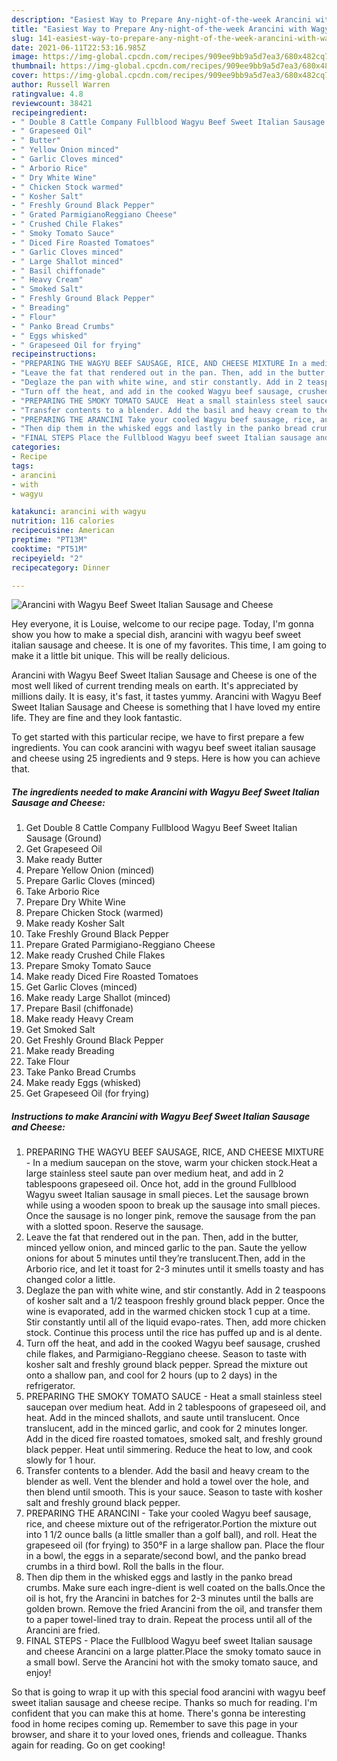 ```yaml
---
description: "Easiest Way to Prepare Any-night-of-the-week Arancini with Wagyu Beef Sweet Italian Sausage and Cheese"
title: "Easiest Way to Prepare Any-night-of-the-week Arancini with Wagyu Beef Sweet Italian Sausage and Cheese"
slug: 141-easiest-way-to-prepare-any-night-of-the-week-arancini-with-wagyu-beef-sweet-italian-sausage-and-cheese
date: 2021-06-11T22:53:16.985Z
image: https://img-global.cpcdn.com/recipes/909ee9bb9a5d7ea3/680x482cq70/arancini-with-wagyu-beef-sweet-italian-sausage-and-cheese-recipe-main-photo.jpg
thumbnail: https://img-global.cpcdn.com/recipes/909ee9bb9a5d7ea3/680x482cq70/arancini-with-wagyu-beef-sweet-italian-sausage-and-cheese-recipe-main-photo.jpg
cover: https://img-global.cpcdn.com/recipes/909ee9bb9a5d7ea3/680x482cq70/arancini-with-wagyu-beef-sweet-italian-sausage-and-cheese-recipe-main-photo.jpg
author: Russell Warren
ratingvalue: 4.8
reviewcount: 38421
recipeingredient:
- " Double 8 Cattle Company Fullblood Wagyu Beef Sweet Italian Sausage Ground"
- " Grapeseed Oil"
- " Butter"
- " Yellow Onion minced"
- " Garlic Cloves minced"
- " Arborio Rice"
- " Dry White Wine"
- " Chicken Stock warmed"
- " Kosher Salt"
- " Freshly Ground Black Pepper"
- " Grated ParmigianoReggiano Cheese"
- " Crushed Chile Flakes"
- " Smoky Tomato Sauce"
- " Diced Fire Roasted Tomatoes"
- " Garlic Cloves minced"
- " Large Shallot minced"
- " Basil chiffonade"
- " Heavy Cream"
- " Smoked Salt"
- " Freshly Ground Black Pepper"
- " Breading"
- " Flour"
- " Panko Bread Crumbs"
- " Eggs whisked"
- " Grapeseed Oil for frying"
recipeinstructions:
- "PREPARING THE WAGYU BEEF SAUSAGE, RICE, AND CHEESE MIXTURE In a medium saucepan on the stove, warm your chicken stock.Heat a large stainless steel saute pan over medium heat, and add in 2 tablespoons grapeseed oil. Once hot, add in the ground Fullblood Wagyu sweet Italian sausage in small pieces. Let the sausage brown while using a wooden spoon to break up the sausage into small pieces. Once the sausage is no longer pink, remove the sausage from the pan with a slotted spoon. Reserve the sausage."
- "Leave the fat that rendered out in the pan. Then, add in the butter, minced yellow onion, and minced garlic to the pan. Saute the yellow onions for about 5 minutes until they’re translucent.Then, add in the Arborio rice, and let it toast for 2-3 minutes until it smells toasty and has changed color a little."
- "Deglaze the pan with white wine, and stir constantly. Add in 2 teaspoons of kosher salt and a 1/2 teaspoon freshly ground black pepper. Once the wine is evaporated, add in the warmed chicken stock 1 cup at a time. Stir constantly until all of the liquid evapo-rates. Then, add more chicken stock. Continue this process until the rice has puffed up and is al dente."
- "Turn off the heat, and add in the cooked Wagyu beef sausage, crushed chile flakes, and Parmigiano-Reggiano cheese. Season to taste with kosher salt and freshly ground black pepper. Spread the mixture out onto a shallow pan, and cool for 2 hours (up to 2 days) in the refrigerator."
- "PREPARING THE SMOKY TOMATO SAUCE  Heat a small stainless steel saucepan over medium heat. Add in 2 tablespoons of grapeseed oil, and heat. Add in the minced shallots, and saute until translucent. Once translucent, add in the minced garlic, and cook for 2 minutes longer. Add in the diced fire roasted tomatoes, smoked salt, and freshly ground black pepper. Heat until simmering. Reduce the heat to low, and cook slowly for 1 hour."
- "Transfer contents to a blender. Add the basil and heavy cream to the blender as well. Vent the blender and hold a towel over the hole, and then blend until smooth. This is your sauce. Season to taste with kosher salt and freshly ground black pepper."
- "PREPARING THE ARANCINI Take your cooled Wagyu beef sausage, rice, and cheese mixture out of the refrigerator.Portion the mixture out into 1 1/2 ounce balls (a little smaller than a golf ball), and roll. Heat the grapeseed oil (for frying) to 350°F in a large shallow pan. Place the flour in a bowl, the eggs in a separate/second bowl, and the panko bread crumbs in a third bowl. Roll the balls in the flour."
- "Then dip them in the whisked eggs and lastly in the panko bread crumbs. Make sure each ingre-dient is well coated on the balls.Once the oil is hot, fry the Arancini in batches for 2-3 minutes until the balls are golden brown. Remove the fried Arancini from the oil, and transfer them to a paper towel-lined tray to drain. Repeat the process until all of the Arancini are fried."
- "FINAL STEPS Place the Fullblood Wagyu beef sweet Italian sausage and cheese Arancini on a large platter.Place the smoky tomato sauce in a small bowl. Serve the Arancini hot with the smoky tomato sauce, and enjoy!"
categories:
- Recipe
tags:
- arancini
- with
- wagyu

katakunci: arancini with wagyu 
nutrition: 116 calories
recipecuisine: American
preptime: "PT13M"
cooktime: "PT51M"
recipeyield: "2"
recipecategory: Dinner

---
```



![Arancini with Wagyu Beef Sweet Italian Sausage and Cheese](https://img-global.cpcdn.com/recipes/909ee9bb9a5d7ea3/680x482cq70/arancini-with-wagyu-beef-sweet-italian-sausage-and-cheese-recipe-main-photo.jpg)

Hey everyone, it is Louise, welcome to our recipe page. Today, I'm gonna show you how to make a special dish, arancini with wagyu beef sweet italian sausage and cheese. It is one of my favorites. This time, I am going to make it a little bit unique. This will be really delicious.

Arancini with Wagyu Beef Sweet Italian Sausage and Cheese is one of the most well liked of current trending meals on earth. It's appreciated by millions daily. It is easy, it's fast, it tastes yummy. Arancini with Wagyu Beef Sweet Italian Sausage and Cheese is something that I have loved my entire life. They are fine and they look fantastic.




To get started with this particular recipe, we have to first prepare a few ingredients. You can cook arancini with wagyu beef sweet italian sausage and cheese using 25 ingredients and 9 steps. Here is how you can achieve that.

<!--inarticleads1-->

##### The ingredients needed to make Arancini with Wagyu Beef Sweet Italian Sausage and Cheese:

1. Get  Double 8 Cattle Company Fullblood Wagyu Beef Sweet Italian Sausage (Ground)
1. Get  Grapeseed Oil
1. Make ready  Butter
1. Prepare  Yellow Onion (minced)
1. Prepare  Garlic Cloves (minced)
1. Take  Arborio Rice
1. Prepare  Dry White Wine
1. Prepare  Chicken Stock (warmed)
1. Make ready  Kosher Salt
1. Take  Freshly Ground Black Pepper
1. Prepare  Grated Parmigiano-Reggiano Cheese
1. Make ready  Crushed Chile Flakes
1. Prepare  Smoky Tomato Sauce
1. Make ready  Diced Fire Roasted Tomatoes
1. Get  Garlic Cloves (minced)
1. Make ready  Large Shallot (minced)
1. Prepare  Basil (chiffonade)
1. Make ready  Heavy Cream
1. Get  Smoked Salt
1. Get  Freshly Ground Black Pepper
1. Make ready  Breading
1. Take  Flour
1. Take  Panko Bread Crumbs
1. Make ready  Eggs (whisked)
1. Get  Grapeseed Oil (for frying)




<!--inarticleads2-->

##### Instructions to make Arancini with Wagyu Beef Sweet Italian Sausage and Cheese:

1. PREPARING THE WAGYU BEEF SAUSAGE, RICE, AND CHEESE MIXTURE - In a medium saucepan on the stove, warm your chicken stock.Heat a large stainless steel saute pan over medium heat, and add in 2 tablespoons grapeseed oil. Once hot, add in the ground Fullblood Wagyu sweet Italian sausage in small pieces. Let the sausage brown while using a wooden spoon to break up the sausage into small pieces. Once the sausage is no longer pink, remove the sausage from the pan with a slotted spoon. Reserve the sausage.
1. Leave the fat that rendered out in the pan. Then, add in the butter, minced yellow onion, and minced garlic to the pan. Saute the yellow onions for about 5 minutes until they’re translucent.Then, add in the Arborio rice, and let it toast for 2-3 minutes until it smells toasty and has changed color a little.
1. Deglaze the pan with white wine, and stir constantly. Add in 2 teaspoons of kosher salt and a 1/2 teaspoon freshly ground black pepper. Once the wine is evaporated, add in the warmed chicken stock 1 cup at a time. Stir constantly until all of the liquid evapo-rates. Then, add more chicken stock. Continue this process until the rice has puffed up and is al dente.
1. Turn off the heat, and add in the cooked Wagyu beef sausage, crushed chile flakes, and Parmigiano-Reggiano cheese. Season to taste with kosher salt and freshly ground black pepper. Spread the mixture out onto a shallow pan, and cool for 2 hours (up to 2 days) in the refrigerator.
1. PREPARING THE SMOKY TOMATO SAUCE  - Heat a small stainless steel saucepan over medium heat. Add in 2 tablespoons of grapeseed oil, and heat. Add in the minced shallots, and saute until translucent. Once translucent, add in the minced garlic, and cook for 2 minutes longer. Add in the diced fire roasted tomatoes, smoked salt, and freshly ground black pepper. Heat until simmering. Reduce the heat to low, and cook slowly for 1 hour.
1. Transfer contents to a blender. Add the basil and heavy cream to the blender as well. Vent the blender and hold a towel over the hole, and then blend until smooth. This is your sauce. Season to taste with kosher salt and freshly ground black pepper.
1. PREPARING THE ARANCINI - Take your cooled Wagyu beef sausage, rice, and cheese mixture out of the refrigerator.Portion the mixture out into 1 1/2 ounce balls (a little smaller than a golf ball), and roll. Heat the grapeseed oil (for frying) to 350°F in a large shallow pan. Place the flour in a bowl, the eggs in a separate/second bowl, and the panko bread crumbs in a third bowl. Roll the balls in the flour.
1. Then dip them in the whisked eggs and lastly in the panko bread crumbs. Make sure each ingre-dient is well coated on the balls.Once the oil is hot, fry the Arancini in batches for 2-3 minutes until the balls are golden brown. Remove the fried Arancini from the oil, and transfer them to a paper towel-lined tray to drain. Repeat the process until all of the Arancini are fried.
1. FINAL STEPS - Place the Fullblood Wagyu beef sweet Italian sausage and cheese Arancini on a large platter.Place the smoky tomato sauce in a small bowl. Serve the Arancini hot with the smoky tomato sauce, and enjoy!




So that is going to wrap it up with this special food arancini with wagyu beef sweet italian sausage and cheese recipe. Thanks so much for reading. I'm confident that you can make this at home. There's gonna be interesting food in home recipes coming up. Remember to save this page in your browser, and share it to your loved ones, friends and colleague. Thanks again for reading. Go on get cooking!
